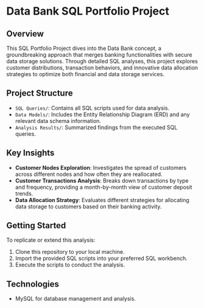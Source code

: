 # Data Bank SQL Portfolio Project

## Overview
This SQL Portfolio Project dives into the Data Bank concept, a groundbreaking approach that merges banking functionalities with secure data storage solutions. Through detailed SQL analyses, this project explores customer distributions, transaction behaviors, and innovative data allocation strategies to optimize both financial and data storage services.

## Project Structure
- `SQL Queries/`: Contains all SQL scripts used for data analysis.
- `Data Models/`: Includes the Entity Relationship Diagram (ERD) and any relevant data schema information.
- `Analysis Results/`: Summarized findings from the executed SQL queries.

## Key Insights
- **Customer Nodes Exploration**: Investigates the spread of customers across different nodes and how often they are reallocated.
- **Customer Transactions Analysis**: Breaks down transactions by type and frequency, providing a month-by-month view of customer deposit trends.
- **Data Allocation Strategy**: Evaluates different strategies for allocating data storage to customers based on their banking activity.

## Getting Started
To replicate or extend this analysis:
1. Clone this repository to your local machine.
2. Import the provided SQL scripts into your preferred SQL workbench.
3. Execute the scripts to conduct the analysis.

## Technologies
- MySQL for database management and analysis.
